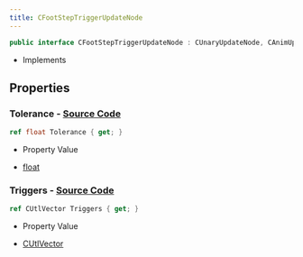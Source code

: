 ```yaml
---
title: CFootStepTriggerUpdateNode
---
```


```csharp
public interface CFootStepTriggerUpdateNode : CUnaryUpdateNode, CAnimUpdateNodeBase, ISchemaClass<CAnimUpdateNodeBase>, ISchemaClass<CUnaryUpdateNode>, ISchemaClass<CFootStepTriggerUpdateNode>, ISchemaField, ISchemaClass, INativeHandle
```

- Implements

## Properties

### **Tolerance** - [Source Code](https://github.com/swiftly-solution/swiftlys2/blob/main/managed/src/SwiftlyS2.Generated/Schemas/Interfaces/CFootStepTriggerUpdateNode.cs#L19)

```csharp
ref float Tolerance { get; }
```

- Property Value

- [float](https://learn.microsoft.com/dotnet/api/system.single)

### **Triggers** - [Source Code](https://github.com/swiftly-solution/swiftlys2/blob/main/managed/src/SwiftlyS2.Generated/Schemas/Interfaces/CFootStepTriggerUpdateNode.cs#L17)

```csharp
ref CUtlVector Triggers { get; }
```

- Property Value

- [CUtlVector](/docs/api/)

